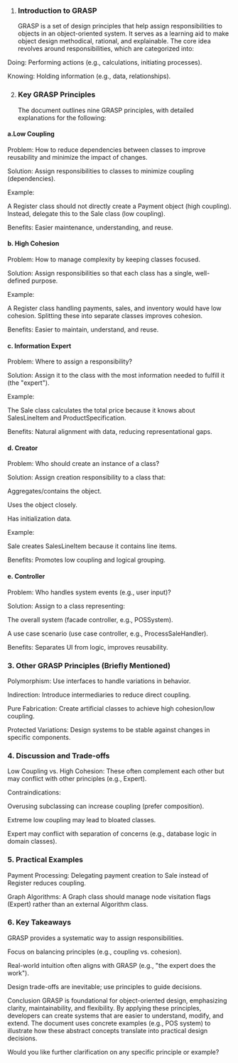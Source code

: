 1. ### Introduction to GRASP
   GRASP is a set of design principles that help assign responsibilities to objects in an object-oriented system. It serves as a learning aid to make object design methodical, rational, and explainable. The core idea revolves around responsibilities, which are categorized into:

Doing: Performing actions (e.g., calculations, initiating processes).

Knowing: Holding information (e.g., data, relationships).

2. ### Key GRASP Principles
   The document outlines nine GRASP principles, with detailed explanations for the following:

#### a.Low Coupling
Problem: How to reduce dependencies between classes to improve reusability and minimize the impact of changes.

Solution: Assign responsibilities to classes to minimize coupling (dependencies).

Example:

A Register class should not directly create a Payment object (high coupling). Instead, delegate this to the Sale class (low coupling).

Benefits: Easier maintenance, understanding, and reuse.

#### b. High Cohesion
Problem: How to manage complexity by keeping classes focused.

Solution: Assign responsibilities so that each class has a single, well-defined purpose.

Example:

A Register class handling payments, sales, and inventory would have low cohesion. Splitting these into separate classes improves cohesion.

Benefits: Easier to maintain, understand, and reuse.

#### c. Information Expert
Problem: Where to assign a responsibility?

Solution: Assign it to the class with the most information needed to fulfill it (the "expert").

Example:

The Sale class calculates the total price because it knows about SalesLineItem and ProductSpecification.

Benefits: Natural alignment with data, reducing representational gaps.

#### d. Creator
Problem: Who should create an instance of a class?

Solution: Assign creation responsibility to a class that:

Aggregates/contains the object.

Uses the object closely.

Has initialization data.

Example:

Sale creates SalesLineItem because it contains line items.

Benefits: Promotes low coupling and logical grouping.

#### e. Controller
Problem: Who handles system events (e.g., user input)?

Solution: Assign to a class representing:

The overall system (facade controller, e.g., POSSystem).

A use case scenario (use case controller, e.g., ProcessSaleHandler).

Benefits: Separates UI from logic, improves reusability.

### 3. Other GRASP Principles (Briefly Mentioned)
   Polymorphism: Use interfaces to handle variations in behavior.

Indirection: Introduce intermediaries to reduce direct coupling.

Pure Fabrication: Create artificial classes to achieve high cohesion/low coupling.

Protected Variations: Design systems to be stable against changes in specific components.

### 4. Discussion and Trade-offs
   Low Coupling vs. High Cohesion: These often complement each other but may conflict with other principles (e.g., Expert).

Contraindications:

Overusing subclassing can increase coupling (prefer composition).

Extreme low coupling may lead to bloated classes.

Expert may conflict with separation of concerns (e.g., database logic in domain classes).

### 5. Practical Examples
   Payment Processing: Delegating payment creation to Sale instead of Register reduces coupling.

Graph Algorithms: A Graph class should manage node visitation flags (Expert) rather than an external Algorithm class.

### 6. Key Takeaways
   GRASP provides a systematic way to assign responsibilities.

Focus on balancing principles (e.g., coupling vs. cohesion).

Real-world intuition often aligns with GRASP (e.g., "the expert does the work").

Design trade-offs are inevitable; use principles to guide decisions.

Conclusion
GRASP is foundational for object-oriented design, emphasizing clarity, maintainability, and flexibility. By applying these principles, developers can create systems that are easier to understand, modify, and extend. The document uses concrete examples (e.g., POS system) to illustrate how these abstract concepts translate into practical design decisions.

Would you like further clarification on any specific principle or example?